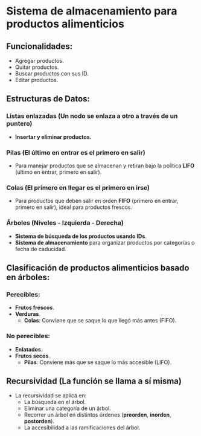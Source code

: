 # Sistema de almacenamiento para productos alimenticios

## Funcionalidades:
- Agregar productos.
- Quitar productos.
- Buscar productos con sus ID.
- Editar productos.

## Estructuras de Datos:

### Listas enlazadas (Un nodo se enlaza a otro a través de un puntero)
- **Insertar y eliminar productos**.

### Pilas (El último en entrar es el primero en salir)
- Para manejar productos que se almacenan y retiran bajo la política **LIFO** (último en entrar, primero en salir).

### Colas (El primero en llegar es el primero en irse)
- Para productos que deben salir en orden **FIFO** (primero en entrar, primero en salir), ideal para productos frescos.

### Árboles (Niveles - Izquierda - Derecha)
- **Sistema de búsqueda de los productos usando IDs**.
- **Sistema de almacenamiento** para organizar productos por categorías o fecha de caducidad.

## Clasificación de productos alimenticios basado en árboles:

### Perecibles:
- **Frutos frescos**.
- **Verduras**.
    - **Colas**: Conviene que se saque lo que llegó más antes (FIFO).

### No perecibles:
- **Enlatados**.
- **Frutos secos**.
    - **Pilas**: Conviene más que se saque lo más accesible (LIFO).

## Recursividad (La función se llama a sí misma)
- La recursividad se aplica en:
  - La búsqueda en el árbol.
  - Eliminar una categoría de un árbol.
  - Recorrer un árbol en distintos órdenes (**preorden**, **inorden**, **postorden**).
  - La accesibilidad a las ramificaciones del árbol.

